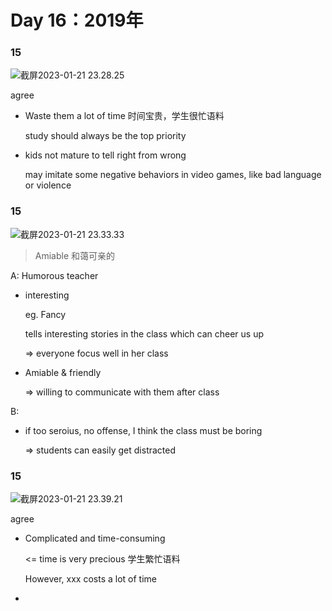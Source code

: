 # Day 16：2019年



### 15

![截屏2023-01-21 23.28.25](https://xingqiu-tuchuang-1256524210.cos.ap-shanghai.myqcloud.com/3978/%E6%88%AA%E5%B1%8F2023-01-21%2023.28.25.png)

agree

- Waste them a lot of time 时间宝贵，学生很忙语料

  study should always be the top priority

- kids not mature to tell right from wrong

  may imitate some negative behaviors in video games, like bad language or violence



### 15

![截屏2023-01-21 23.33.33](https://xingqiu-tuchuang-1256524210.cos.ap-shanghai.myqcloud.com/3978/%E6%88%AA%E5%B1%8F2023-01-21%2023.33.33.png)

> Amiable 和蔼可亲的

A: Humorous teacher

- interesting

  eg. Fancy

  tells interesting stories in the class which can cheer us up

  => everyone focus well in her class

- Amiable & friendly

  => willing to communicate with them after class

B:

- if too seroius, no offense, I think the class must be boring

  => students can easily get distracted





### 15

![截屏2023-01-21 23.39.21](https://xingqiu-tuchuang-1256524210.cos.ap-shanghai.myqcloud.com/3978/%E6%88%AA%E5%B1%8F2023-01-21%2023.39.21.png)

agree

- Complicated and time-consuming

  <= time is very precious 学生繁忙语料

  However, xxx costs a lot of time

- 